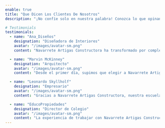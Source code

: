 ```yaml
---
enable: true
title: "Que Dicen Los Clientes De Nosotros"
description: "¡No confíe solo en nuestra palabra! Conozca lo que opinan nuestros clientes satisfechos. Revise algunos de los testimonios a continuación para saber lo que otros dicen acerca de Navarro Artigas Constructora."

# Testimonials
testimonials:
  - name: "Ana_Diseños"
    designation: "Diseñadora de Interiores"
    avatar: "/images/avatar-sm.png"
    content: "Navarrete Artigas Constructora ha transformado por completo nuestra casa. Su atención meticulosa a los detalles y su compromiso con la calidad nos dejaron sin palabras. ¡No podríamos estar más felices con el resultado final!"

  - name: "Marvin McKinney"
    designation: "Arquitecto"
    avatar: "/images/avatar-sm.png"
    content: "Desde el primer día, supimos que elegir a Navarrete Artigas Constructora para nuestro proyecto era la decisión correcta. Su profesionalismo y dedicación son incomparables. ¡Recomendaría sus servicios una y otra vez!"

  - name: "Leonardo Skyllholf"
    designation: "Empresario"
    avatar: "/images/avatar-sm.png"
    content: "Gracias a Navarrete Artigas Constructora, nuestra escuela ahora es un lugar más seguro y moderno para nuestros estudiantes. Su enfoque en la excelencia y su atención personalizada hicieron que todo el proceso fuera sin problemas. ¡Definitivamente los volveremos a contratar en el futuro!."

  - name: "EducoPropiedades"
    designation: "Director de Colegio"
    avatar: "/images/avatar-sm.png"
    content: "La experiencia de trabajar con Navarrete Artigas Constructora fue verdaderamente excepcional. Su equipo demostró un nivel de profesionalismo y habilidad que superó todas nuestras expectativas. Estamos encantados con el resultado final y no dudaríamos en trabajar con ellos nuevamente en el futuro."
---
```

